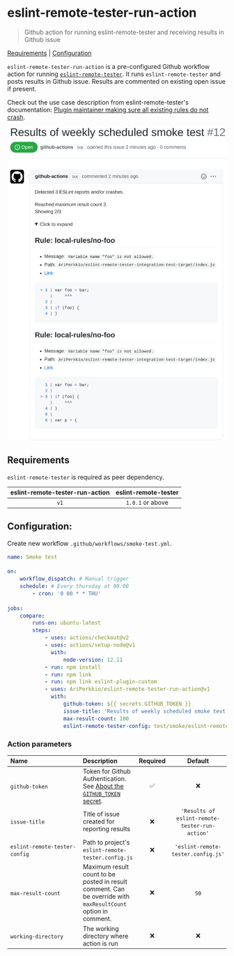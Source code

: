 # eslint-remote-tester-run-action

> Github action for running eslint-remote-tester and receiving results in Github issue

[Requirements](#requirements) | [Configuration](#configuration)

`eslint-remote-tester-run-action` is a pre-configured Github workflow action for running [`eslint-remote-tester`](https://github.com/AriPerkkio/eslint-remote-tester).
It runs `eslint-remote-tester` and posts results in Github issue. Results are commented on existing open issue if present.

Check out the use case description from eslint-remote-tester's documentation: [Plugin maintainer making sure all existing rules do not crash](https://github.com/AriPerkkio/eslint-remote-tester#plugin-maintainer-making-sure-all-existing-rules-do-not-crash).

<p align="center">
  <img width="640" src="https://raw.githubusercontent.com/AriPerkkio/eslint-remote-tester-run-action/HEAD/docs/demo.png">
</p>

## Requirements

`eslint-remote-tester` is required as peer dependency.

| eslint-remote-tester-run-action | eslint-remote-tester |
| :-----------------------------: | :------------------: |
|              `v1`               |   `1.0.1` or above   |

## Configuration:

Create new workflow `.github/workflows/smoke-test.yml`.

```yml
name: Smoke test

on:
    workflow_dispatch: # Manual trigger
    schedule: # Every thursday at 00:00
        - cron: '0 00 * * THU'

jobs:
    compare:
        runs-on: ubuntu-latest
        steps:
            - uses: actions/checkout@v2
            - uses: actions/setup-node@v1
              with:
                  node-version: 12.11
            - run: npm install
            - run: npm link
            - run: npm link eslint-plugin-custom
            - uses: AriPerkkio/eslint-remote-tester-run-action@v1
              with:
                  github-token: ${{ secrets.GITHUB_TOKEN }}
                  issue-title: 'Results of weekly scheduled smoke test'
                  max-result-count: 100
                  eslint-remote-tester-config: test/smoke/eslint-remote-tester.config.js
```

### Action parameters

| Name&nbsp;&nbsp;&nbsp;&nbsp;&nbsp;&nbsp;&nbsp;&nbsp;&nbsp;&nbsp;&nbsp;&nbsp;&nbsp;&nbsp;&nbsp;&nbsp;&nbsp;&nbsp;&nbsp;&nbsp;&nbsp;&nbsp;&nbsp;&nbsp;&nbsp;&nbsp;&nbsp;&nbsp;&nbsp;&nbsp; | Description                                                                                                                                                                      |      Required      |                    Default                     | Example                                    |
| :--------------------------------------------------------------------------------------------------------------------------------------------------------------------------------------- | :------------------------------------------------------------------------------------------------------------------------------------------------------------------------------- | :----------------: | :--------------------------------------------: | :----------------------------------------- |
| `github-token`                                                                                                                                                                           | Token for Github Authentication. See [About the `GITHUB_TOKEN` secret](https://docs.github.com/en/actions/reference/authentication-in-a-workflow#about-the-github_token-secret). | :white_check_mark: |                      :x:                       | `${{secrets.GITHUB_TOKEN}}`                |
| `issue-title`                                                                                                                                                                            | Title of issue created for reporting results                                                                                                                                     |        :x:         | `'Results of eslint-remote-tester-run-action'` | `'Results of weekly scheduled smoke test'` |
| `eslint-remote-tester-config`                                                                                                                                                            | Path to project's `eslint-remote-tester.config.js`                                                                                                                               |        :x:         |       `'eslint-remote-tester.config.js'`       | `./path/to/custom.config.js`               |
| `max-result-count`                                                                                                                                                                       | Maximum result count to be posted in result comment. Can be override with `maxResultCount` option in comment.                                                                    |        :x:         |                      `50`                      | `100`                                      |
| `working-directory`                                                                                                                                                                      | The working directory where action is run                                                                                                                                        |        :x:         |                      :x:                       | `./ci`                                     |
